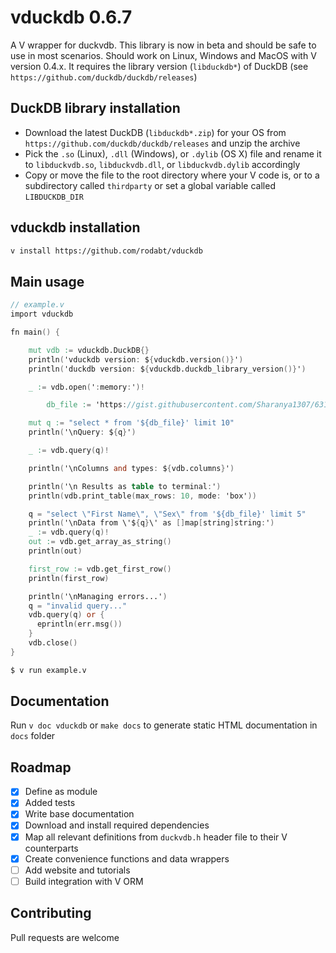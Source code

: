 # vduckdb 0.6.7

A V wrapper for duckvdb. This library is now in beta and should be safe to use in most scenarios. Should work on Linux, Windows and MacOS with V version 0.4.x. It requires the library version (`libduckdb*`) of DuckDB (see `https://github.com/duckdb/duckdb/releases`)

## DuckDB library installation

- Download the latest DuckDB (`libduckdb*.zip`) for your OS from `https://github.com/duckdb/duckdb/releases` and unzip the archive
- Pick the `.so` (Linux), `.dll` (Windows), or `.dylib` (OS X) file and rename it to `libduckvdb.so`, `libduckvdb.dll`, or `libduckvdb.dylib` accordingly
- Copy or move the file to the root directory where your V code is, or to a subdirectory called `thirdparty` or set a global variable called `LIBDUCKDB_DIR`

## vduckdb installation

```bash
v install https://github.com/rodabt/vduckdb
```

## Main usage

```v
// example.v
import vduckdb

fn main() {

    mut vdb := vduckdb.DuckDB{}
    println('vduckdb version: ${vduckdb.version()}')
    println('duckdb version: ${vduckdb.duckdb_library_version()}')

    _ := vdb.open(':memory:')!

        db_file := 'https://gist.githubusercontent.com/Sharanya1307/631c9f66e5709dbace46b5ed6672381e/raw/4329c1980eac3a71b881b18757a5bfabd2a95a1e/people-100.csv'

    mut q := "select * from '${db_file}' limit 10"
    println('\nQuery: ${q}')

    _ := vdb.query(q)!

    println('\nColumns and types: ${vdb.columns}')

    println('\n Results as table to terminal:')
    println(vdb.print_table(max_rows: 10, mode: 'box'))

    q = "select \"First Name\", \"Sex\" from '${db_file}' limit 5"
    println('\nData from \'${q}\' as []map[string]string:')
    _ := vdb.query(q)!
    out := vdb.get_array_as_string()
    println(out)

    first_row := vdb.get_first_row()
    println(first_row)

    println('\nManaging errors...')
    q = "invalid query..."
    vdb.query(q) or {
      eprintln(err.msg())
    }
    vdb.close()
}
```

```bash
$ v run example.v
```

## Documentation

Run `v doc vduckdb` or `make docs` to generate static HTML documentation in `docs` folder

## Roadmap

- [x] Define as module
- [x] Added tests
- [x] Write base documentation
- [x] Download and install required dependencies
- [x] Map all relevant definitions from `duckvdb.h` header file to their V counterparts
- [x] Create convenience functions and data wrappers
- [ ] Add website and tutorials
- [ ] Build integration with V ORM

## Contributing

Pull requests are welcome
